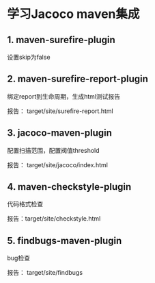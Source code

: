 学习Jacoco maven集成
=============


## 1. maven-surefire-plugin

设置skip为false


## 2. maven-surefire-report-plugin

绑定report到生命周期，生成html测试报告

报告： target/site/surefire-report.html


## 3. jacoco-maven-plugin

配置扫描范围，配置阀值threshold

报告： target/site/jacoco/index.html


## 4. maven-checkstyle-plugin

代码格式检查

报告：target/site/checkstyle.html


## 5. findbugs-maven-plugin

bug检查

报告： target/site/findbugs